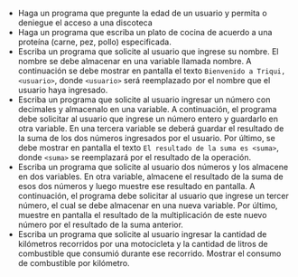 * Haga un programa que pregunte la edad de un usuario y permita o deniegue el acceso a una discoteca
* Haga un programa que escriba un plato de cocina de acuerdo a una proteína (carne, pez, pollo) especificada.
* Escriba un programa que solicite al usuario que ingrese su nombre. El nombre se debe almacenar en una variable llamada nombre. A continuación se debe mostrar en pantalla el texto `Bienvenido a Triqui, <usuario>`, donde `<usuario>` será reemplazado por el nombre que el usuario haya ingresado.
* Escriba un programa que solicite al usuario ingresar un número con decimales y almacenalo en una variable. A continuación, el programa debe solicitar al usuario que ingrese un número entero y guardarlo en otra variable. En una tercera variable se deberá guardar el resultado de la suma de los dos números ingresados por el usuario. Por último, se debe mostrar en pantalla el texto `El resultado de la suma es <suma>`, donde `<suma>` se reemplazará por el resultado de la operación.
* Escriba un programa que solicite al usuario dos números y los almacene en dos variables. En otra variable, almacene el resultado de la suma de esos dos números y luego muestre ese resultado en pantalla.  A continuación, el programa debe solicitar al usuario que ingrese un tercer número, el cual se debe almacenar en una nueva variable. Por último, muestre en pantalla el resultado de la multiplicación de este nuevo número por el resultado de la suma anterior.
* Escriba un programa que solicite al usuario ingresar la cantidad de kilómetros recorridos por una motocicleta y la cantidad de litros de combustible que consumió durante ese recorrido. Mostrar el consumo de combustible por kilómetro.